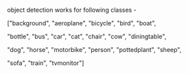 object detection works for following classes - <p>
  ["background", "aeroplane", "bicycle", "bird", "boat",  <p>
	"bottle", "bus", "car", "cat", "chair", "cow", "diningtable", <p>
	"dog", "horse", "motorbike", "person", "pottedplant", "sheep", <p>
	"sofa", "train", "tvmonitor"]
    
    
